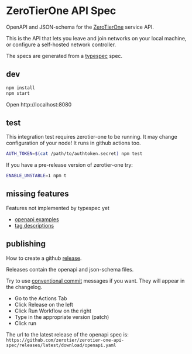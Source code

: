 # ZeroTierOne API Spec
OpenAPI and JSON-schema for the [ZeroTierOne](https://github.com/zerotier/ZeroTierOne) service API. 

This is the API that lets you leave and join networks on your local machine, or configure a self-hosted network controller.

The specs are generated from a [typespec](https://typespec.io/) spec.

## dev

``` sh
npm install 
npm start
```

Open http://localhost:8080

## test
This integration test requires zerotier-one to be running. It may change configuration of your node! It runs in github actions too.

``` sh
AUTH_TOKEN=$(cat /path/to/authtoken.secret) npm test
```

If you have a pre-release version of zerotier-one try:

``` sh
ENABLE_UNSTABLE=1 npm t
```


## missing features
Features not implemented by typespec yet

- [ openapi examples ](https://github.com/microsoft/typespec/issues/2700)
- [ tag descriptions ](https://github.com/microsoft/typespec/issues/2220)


## publishing
How to create a github [release](https://github.com/zerotier/zerotier-one-api-spec/releases/).

Releases contain the openapi and json-schema files.
 
Try to use [conventional commit](https://www.conventionalcommits.org/en/v1.0.0/#summary) messages if you want. They will appear in the changelog.

- Go to the Actions Tab
- Click Release on the left
- Click Run Workflow on the right
- Type in the appropriate version (patch)
- Click run


The url to the latest release of the openapi spec is: `https://github.com/zerotier/zerotier-one-api-spec/releases/latest/download/openapi.yaml` 

